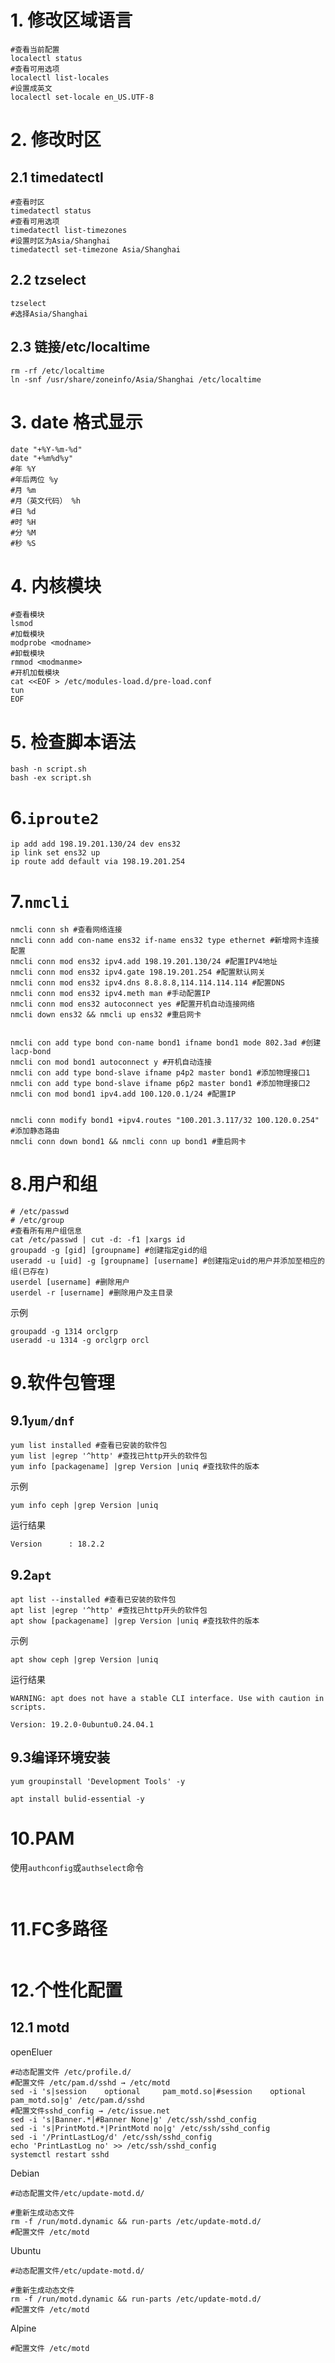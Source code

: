 # 1. 修改区域语言

```
#查看当前配置
localectl status 
#查看可用选项
localectl list-locales
#设置成英文
localectl set-locale en_US.UTF-8
```
# 2. 修改时区
## 2.1 timedatectl
```
#查看时区
timedatectl status
#查看可用选项
timedatectl list-timezones
#设置时区为Asia/Shanghai
timedatectl set-timezone Asia/Shanghai
```
## 2.2 tzselect

```
tzselect
#选择Asia/Shanghai
```

## 2.3 链接/etc/localtime

```
rm -rf /etc/localtime
ln -snf /usr/share/zoneinfo/Asia/Shanghai /etc/localtime
```
# 3. date 格式显示

```
date "+%Y-%m-%d"
date "+%m%d%y"
#年 %Y
#年后两位 %y
#月 %m
#月（英文代码） %h
#日 %d
#时 %H
#分 %M
#秒 %S
```
# 4. 内核模块

```
#查看模块
lsmod 
#加载模块
modprobe <modname>
#卸载模块
rmmod <modmanme>
#开机加载模块
cat <<EOF > /etc/modules-load.d/pre-load.conf
tun
EOF
```

# 5. 检查脚本语法

```
bash -n script.sh
bash -ex script.sh
```

# 6.`iproute2`

```
ip add add 198.19.201.130/24 dev ens32
ip link set ens32 up
ip route add default via 198.19.201.254
```

# 7.`nmcli`

```
nmcli conn sh #查看网络连接 
nmcli conn add con-name ens32 if-name ens32 type ethernet #新增网卡连接配置
nmcli conn mod ens32 ipv4.add 198.19.201.130/24 #配置IPV4地址
nmcli conn mod ens32 ipv4.gate 198.19.201.254 #配置默认网关
nmcli conn mod ens32 ipv4.dns 8.8.8.8,114.114.114.114 #配置DNS
nmcli conn mod ens32 ipv4.meth man #手动配置IP
nmcli conn mod ens32 autoconnect yes #配置开机自动连接网络
nmcli down ens32 && nmcli up ens32 #重启网卡


nmcli con add type bond con-name bond1 ifname bond1 mode 802.3ad #创建lacp-bond
nmcli con mod bond1 autoconnect y #开机自动连接
nmcli con add type bond-slave ifname p4p2 master bond1 #添加物理接口1
nmcli con add type bond-slave ifname p6p2 master bond1 #添加物理接口2
nmcli con mod bond1 ipv4.add 100.120.0.1/24 #配置IP


nmcli conn modify bond1 +ipv4.routes "100.201.3.117/32 100.120.0.254" #添加静态路由
nmcli conn down bond1 && nmcli conn up bond1 #重启网卡

```

# 8.用户和组

```
# /etc/passwd
# /etc/group
#查看所有用户组信息
cat /etc/passwd | cut -d: -f1 |xargs id 
groupadd -g [gid] [groupname] #创建指定gid的组
useradd -u [uid] -g [groupname] [username] #创建指定uid的用户并添加至相应的组(已存在)
userdel [username] #删除用户
userdel -r [username] #删除用户及主目录
```

示例
```
groupadd -g 1314 orclgrp
useradd -u 1314 -g orclgrp orcl
```

# 9.软件包管理

## 9.1`yum/dnf`
```
yum list installed #查看已安装的软件包
yum list |egrep '^http' #查找已http开头的软件包
yum info [packagename] |grep Version |uniq #查找软件的版本
```
示例
```
yum info ceph |grep Version |uniq
```
运行结果
```
Version      : 18.2.2
```

## 9.2`apt`
```
apt list --installed #查看已安装的软件包
apt list |egrep '^http' #查找已http开头的软件包
apt show [packagename] |grep Version |uniq #查找软件的版本
```
示例
```
apt show ceph |grep Version |uniq
```
运行结果
```
WARNING: apt does not have a stable CLI interface. Use with caution in scripts.

Version: 19.2.0-0ubuntu0.24.04.1
```

## 9.3编译环境安装

```
yum groupinstall 'Development Tools' -y
```

```
apt install bulid-essential -y
```

# 10.PAM

使用`authconfig`或`authselect`命令
```


```

# 11.FC多路径

```

```

# 12.个性化配置

## 12.1 motd

openEluer
```
#动态配置文件 /etc/profile.d/
#配置文件 /etc/pam.d/sshd → /etc/motd
sed -i 's|session    optional     pam_motd.so|#session    optional     pam_motd.so|g' /etc/pam.d/sshd 
#配置文件sshd_config → /etc/issue.net
sed -i 's|Banner.*|#Banner None|g' /etc/ssh/sshd_config
sed -i 's|PrintMotd.*|PrintMotd no|g' /etc/ssh/sshd_config
sed -i '/PrintLastLog/d' /etc/ssh/sshd_config
echo 'PrintLastLog no' >> /etc/ssh/sshd_config
systemctl restart sshd
```

Debian
```
#动态配置文件/etc/update-motd.d/

#重新生成动态文件
rm -f /run/motd.dynamic && run-parts /etc/update-motd.d/
#配置文件 /etc/motd
```

Ubuntu
```
#动态配置文件/etc/update-motd.d/

#重新生成动态文件
rm -f /run/motd.dynamic && run-parts /etc/update-motd.d/
#配置文件 /etc/motd
```

Alpine
```
#配置文件 /etc/motd

```